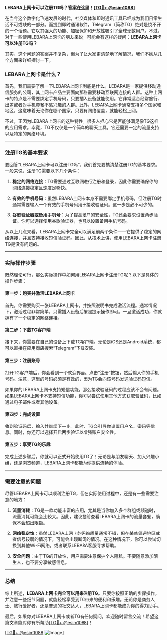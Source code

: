 **LEBARA上网卡可以注册TG吗？答案在这里！[[TG💪+ @esim1088](https://t.me/s/esim1088)]**

在当今这个数字化飞速发展的时代，社交媒体和即时通讯工具已经成为我们日常生活不可或缺的一部分。而提到即时通讯软件，Telegram（简称TG）绝对是绕不开的一个话题。它以其强大的功能、加密保护和开放性吸引了全球无数用户。不过，对于一些使用LEBARA上网卡的朋友来说，可能会有这样的疑问：**LEBARA上网卡可以注册TG吗？**

其实，这个问题的答案并不复杂，但为了让大家更清楚地了解情况，我们不妨从几个方面来详细探讨一下。

### LEBARA上网卡是什么？

首先，我们需要了解一下LEBARA上网卡到底是什么。LEBARA是一家提供移动通信服务的公司，其上网卡产品主要面向那些需要移动互联网连接的人群。这种上网卡的特点是不需要绑定手机号码，只要插入设备就能使用。它非常适合经常旅行、出差或者对手机套餐不感兴趣的人群。此外，LEBARA上网卡通常支持多个国家和地区，这意味着无论你在哪个国家，只要有网络覆盖，就能轻松上网。

不过，正因为LEBARA上网卡的这种特性，很多人担心它是否能够满足像TG这样的应用需求。毕竟，TG不仅仅是一个简单的聊天工具，它还需要一定的流量支持以及特定的网络环境。

---

### 注册TG的基本要求

要回答“LEBARA上网卡可以注册TG吗”，我们首先要搞清楚注册TG的基本要求。一般来说，注册TG需要以下几个条件：

1. **稳定的网络连接**：TG需要通过互联网进行注册和登录，因此你需要确保你的网络连接稳定且速度足够快。
   
2. **有效的手机号码**：虽然LEBARA上网卡本身不需要绑定手机号码，但注册TG时通常需要输入一个有效的手机号码用于接收验证码。这一步是必不可少的。

3. **谷歌验证器或备用手机号**：为了提高账户的安全性，TG还会要求设置两步验证。你可以选择使用谷歌验证器，也可以设置备用手机号码。

从以上几点来看，LEBARA上网卡完全可以满足前两个条件——它提供了稳定的网络连接，并且支持接收短信验证码。因此，从技术上讲，使用LEBARA上网卡注册TG是没有问题的。

---

### 实际操作步骤

既然理论可行，那么实际操作中如何用LEBARA上网卡注册TG呢？以下是具体的操作步骤：

#### 第一步：购买并激活LEBARA上网卡

首先，你需要购买一张LEBARA上网卡，并按照说明书完成激活流程。通常情况下，激活过程非常简单，只需插入设备后按照提示操作即可。一旦激活成功，你就拥有了一个稳定的网络连接。

#### 第二步：下载TG客户端

接下来，你需要在自己的设备上下载TG客户端。无论是iOS还是Android系统，都可以直接在应用商店搜索“Telegram”下载安装。

#### 第三步：注册账号

打开TG客户端后，你会看到一个欢迎界面。点击“注册”按钮，然后输入你的手机号码。注意，这里的号码必须是有效的，因为TG会向该号码发送验证码短信。

如果你的LEBARA上网卡支持短信功能，那么接收验证码的过程应该不会有问题。如果LEBARA上网卡不支持短信功能，你可以尝试使用其他方式获取验证码，比如通过电子邮件或者其他设备。

#### 第四步：完成设置

收到验证码后，输入并继续下一步。此时，TG会引导你设置用户名、密码等信息。同时，你还可以选择开启两步验证以增强账户安全性。

#### 第五步：享受TG的乐趣

完成上述步骤后，你就可以正式开始使用TG了！无论是与朋友聊天、加入兴趣小组，还是浏览频道，LEBARA上网卡都能为你提供流畅的体验。

---

### 需要注意的问题

尽管LEBARA上网卡可以顺利注册TG，但在实际使用过程中，还是有一些需要注意的地方：

1. **流量消耗**：TG是一款功能丰富的应用，尤其是当你加入多个群组或频道时，流量消耗可能会比较大。因此，建议提前查看LEBARA上网卡的流量套餐，确保不会超出限额。

2. **网络稳定性**：虽然LEBARA上网卡的网络质量通常不错，但在某些偏远地区或者信号较弱的情况下，可能会出现断网的情况。在这种情况下，你可以尝试切换到其他Wi-Fi网络，或者联系LEBARA客服寻求帮助。

3. **安全问题**：由于TG的开放性，用户需要注意保护个人隐私。不要随意添加陌生人，也不要分享敏感信息。

---

### 总结

综上所述，**LEBARA上网卡完全可以用来注册TG**。只要你按照正确的步骤操作，并注意一些细节问题，就能轻松享受到TG带来的便利和乐趣。无论你是商务人士、旅行爱好者，还是普通的社交达人，LEBARA上网卡都能成为你的得力助手。

最后，如果你对LEBARA上网卡或者TG有任何疑问，欢迎随时留言交流！希望这篇文章能对你有所帮助[[TG💪+ @esim1088](https://t.me/s/esim1088)]！

[[TG💪+ @esim1088](https://t.me/s/esim1088) ![Image](https://i.postimg.cc/4NQfJmqS/Snipaste-2025-05-13-00-14-12.png)]